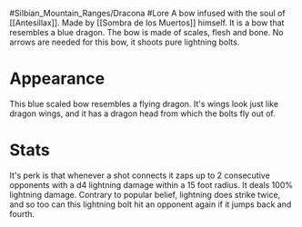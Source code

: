 #Silbian_Mountain_Ranges/Dracona #Lore 
A bow infused with the soul of [[Antesillax]]. Made by [[Sombra de los Muertos]] himself. It is a bow that resembles a blue dragon. The bow is made of scales, flesh and bone. No arrows are needed for this bow, it shoots pure lightning bolts. 
# Appearance
This blue scaled bow resembles a flying dragon. It's wings look just like dragon wings, and it has a dragon head from which the bolts fly out of.
# Stats
It's perk is that whenever a shot connects it zaps up to 2 consecutive opponents with a d4 lightning damage within a 15 foot radius. It deals 100% lightning damage. Contrary to popular belief, lightning does strike twice, and so too can this lightning bolt hit an opponent again if it jumps back and fourth.
